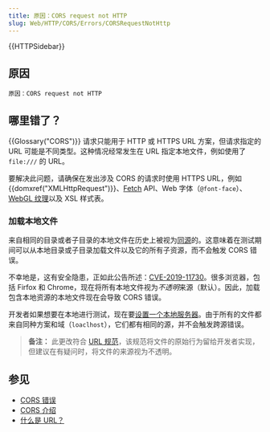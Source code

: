 ```yaml
---
title: 原因：CORS request not HTTP
slug: Web/HTTP/CORS/Errors/CORSRequestNotHttp
---
```


{{HTTPSidebar}}

## 原因

```plain
原因：CORS request not HTTP
```

## 哪里错了？

{{Glossary("CORS")}} 请求只能用于 HTTP 或 HTTPS URL 方案，但请求指定的 URL 可能是不同类型。这种情况经常发生在 URL 指定本地文件，例如使用了 `file:///` 的 URL。

要解决此问题，请确保在发出涉及 CORS 的请求时使用 HTTPS URL，例如 {{domxref("XMLHttpRequest")}}、[Fetch](/zh-CN/docs/Web/API/Fetch_API) API、Web 字体（`@font-face`）、[WebGL 纹理](/zh-CN/docs/Web/API/WebGL_API/Tutorial/Using_textures_in_WebGL)以及 XSL 样式表。

### 加载本地文件

来自相同的目录或者子目录的本地文件在历史上被视为[同源](/zh-CN/docs/Web/Security/Same-origin_policy)的。这意味着在测试期间可以从本地目录或子目录加载文件以及它的所有子资源，而不会触发 CORS 错误。

不幸地是，这有安全隐患，正如此公告所述：[CVE-2019-11730](https://www.mozilla.org/zh-CN/security/advisories/mfsa2019-21/#CVE-2019-11730)。很多浏览器，包括 Firfox 和 Chrome，现在将所有本地文件视为*不透明*来源（默认）。因此，加载包含本地资源的本地文件现在会导致 CORS 错误。

开发者如果想要在本地进行测试，现在要[设置一个本地服务器](/zh-CN/docs/Learn/Common_questions/Tools_and_setup/set_up_a_local_testing_server)。由于所有的文件都来自同种方案和域（`loaclhost`），它们都有相同的源，并不会触发跨源错误。

> **备注：** 此更改符合 [URL 规范](https://url.spec.whatwg.org/#origin)，该规范将文件的原始行为留给开发者实现，但建议在有疑问时，将文件的来源视为不透明。

## 参见

- [CORS 错误](/zh-CN/docs/Web/HTTP/CORS/Errors)
- [CORS 介绍](/zh-CN/docs/Web/HTTP/CORS)
- [什么是 URL？](/zh-CN/docs/Learn/Common_questions/Web_mechanics/What_is_a_URL)

